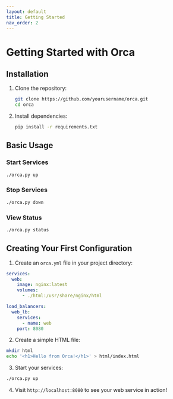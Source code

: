 ```yaml
---
layout: default
title: Getting Started
nav_order: 2
---
```


# Getting Started with Orca

## Installation

1. Clone the repository:
   ```bash
   git clone https://github.com/yourusername/orca.git
   cd orca
   ```

2. Install dependencies:
   ```bash
   pip install -r requirements.txt
   ```

## Basic Usage

### Start Services
```bash
./orca.py up
```

### Stop Services
```bash
./orca.py down
```

### View Status
```bash
./orca.py status
```

## Creating Your First Configuration

1. Create an `orca.yml` file in your project directory:

```yaml
services:
  web:
    image: nginx:latest
    volumes:
      - ./html:/usr/share/nginx/html

load_balancers:
  web_lb:
    services:
      - name: web
    port: 8080
```

2. Create a simple HTML file:

```bash
mkdir html
echo '<h1>Hello from Orca!</h1>' > html/index.html
```

3. Start your services:

```bash
./orca.py up
```

4. Visit `http://localhost:8080` to see your web service in action!
